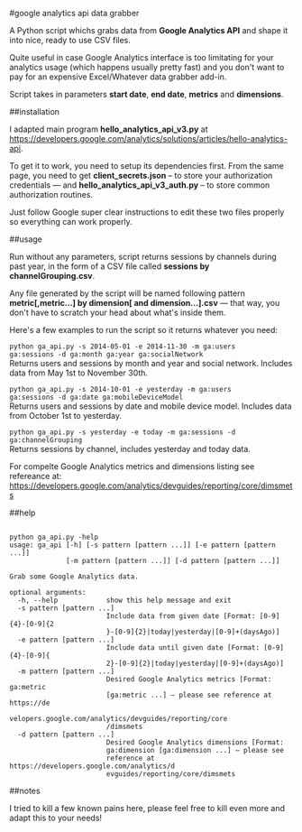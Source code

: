 #google analytics api data grabber

A Python script whichs grabs data from  **Google Analytics API** and shape it into nice, ready to use CSV files. 

Quite useful in case Google Analytics interface is too limitating for your analytics usage (which happens usually pretty fast) and you don't want to pay for an expensive Excel/Whatever data grabber add-in. 

Script takes in parameters  **start date**,  **end date**, **metrics** and  **dimensions**.

##installation

I adapted main program **hello_analytics_api_v3.py** at https://developers.google.com/analytics/solutions/articles/hello-analytics-api. 

To get it to work, you need to setup its dependencies first. From the same page, you need to get **client_secrets.json** – to store your authorization credentials — and **hello_analytics_api_v3_auth.py** – to store common authorization routines. 

Just follow Google super clear instructions to edit these two files properly so everything can work properly.

##usage

Run without any parameters, script returns sessions by channels during past year, in the form of a CSV file called **sessions by channelGrouping.csv**. 

Any file generated by the script will be named following pattern **metric[,metric...] by dimension[ and dimension...].csv** — that way, you don't have to scratch your head about what's inside them. 

Here's a few examples to run the script so it returns whatever you need:

<code>python ga_api.py -s 2014-05-01 -e 2014-11-30 -m ga:users ga:sessions -d ga:month ga:year ga:socialNetwork</code>  
Returns users and sessions by month and year and social network. Includes data from May 1st to November 30th. 

<code>python ga_api.py -s 2014-10-01 -e yesterday -m ga:users ga:sessions -d ga:date ga:mobileDeviceModel</code>  
Returns users and sessions by date and mobile device model. Includes data from October 1st to yesterday. 

<code>python ga_api.py -s yesterday -e today -m ga:sessions -d ga:channelGrouping</code>  
Returns sessions by channel, includes yesterday and today data. 

For compelte Google Analytics metrics and dimensions listing see refereance at: https://developers.google.com/analytics/devguides/reporting/core/dimsmets

##help
<pre><code>
python ga_api.py -help
usage: ga_api [-h] [-s pattern [pattern ...]] [-e pattern [pattern ...]]
              [-m pattern [pattern ...]] [-d pattern [pattern ...]]

Grab some Google Analytics data.

optional arguments:
  -h, --help            show this help message and exit
  -s pattern [pattern ...]
                        Include data from given date [Format: [0-9]{4}-[0-9]{2
                        }-[0-9]{2}|today|yesterday|[0-9]+(daysAgo)]
  -e pattern [pattern ...]
                        Include data until given date [Format: [0-9]{4}-[0-9]{
                        2}-[0-9]{2}|today|yesterday|[0-9]+(daysAgo)]
  -m pattern [pattern ...]
                        Desired Google Analytics metrics [Format: ga:metric
                        [ga:metric ...] — please see reference at https://de
                        velopers.google.com/analytics/devguides/reporting/core
                        /dimsmets
  -d pattern [pattern ...]
                        Desired Google Analytics dimensions [Format:
                        ga:dimension [ga:dimension ...] — please see
                        reference at https://developers.google.com/analytics/d
                        evguides/reporting/core/dimsmets
</code></pre>

##notes

I tried to kill a few known pains here, please feel free to kill even more and adapt this to your needs!
